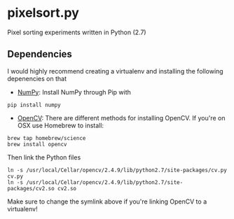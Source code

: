 pixelsort.py
============

Pixel sorting experiments written in Python (2.7)

## Dependencies
I would highly recommend creating a virtualenv and installing the following depenencies on that
* [NumPy](http://www.numpy.org/): Install NumPy through Pip with
```
pip install numpy
```
* [OpenCV](http://opencv.org/): There are different methods for installing OpenCV. If you're on OSX use Homebrew to install:
```
brew tap homebrew/science
brew install opencv

```
Then link the Python files
```
ln -s /usr/local/Cellar/opencv/2.4.9/lib/python2.7/site-packages/cv.py cv.py
ln -s /usr/local/Cellar/opencv/2.4.9/lib/python2.7/site-packages/cv2.so cv2.so
```
Make sure to change the symlink above if you're linking OpenCV to a virtualenv!
